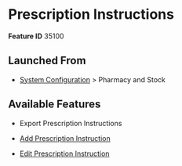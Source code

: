 # Prescription Instructions

**Feature ID** 35100

## Launched From

- [System Configuration](System%20Configuration.md) > Pharmacy and Stock

## Available Features

- Export Prescription Instructions

- [Add Prescription Instruction](Add%20Prescription%20Instruction.md)

- [Edit Prescription Instruction](Edit%20Prescription%20Instruction.md)




































































